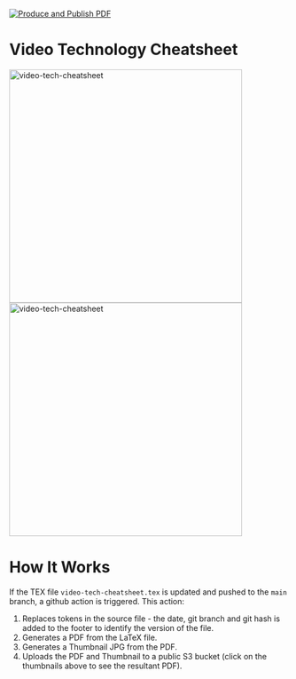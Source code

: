 [![Produce and Publish PDF](https://github.com/robert-will-brown/video-tech-cheatsheet/actions/workflows/produce-pdf.yml/badge.svg?branch=main)](https://github.com/robert-will-brown/video-tech-cheatsheet/actions/workflows/produce-pdf.yml)

# Video Technology Cheatsheet

<p>
  <a href="https://rbcv.s3.eu-west-2.amazonaws.com/artifacts/rb-cv.pdf">
    <img src="https://video-tech-cheatsheet.s3.eu-west-2.amazonaws.com/artifacts/video-tech-cheatsheet-thumbnail-p1.jpg" alt="video-tech-cheatsheet" height="420">
    <img src="https://video-tech-cheatsheet.s3.eu-west-2.amazonaws.com/artifacts/video-tech-cheatsheet-thumbnail-p2.jpg" alt="video-tech-cheatsheet" height="420">
  </a>
</p>


# How It Works
If the TEX file `video-tech-cheatsheet.tex` is updated and pushed to the `main` branch, a github action is triggered.  This action:

 1. Replaces tokens in the source file - the date, git branch and git hash is added to the footer to identify the version of the file.
 1. Generates a PDF from the LaTeX file.
 1. Generates a Thumbnail JPG from the PDF.
 1. Uploads the PDF and Thumbnail to a public S3 bucket (click on the thumbnails above to see the resultant PDF).
